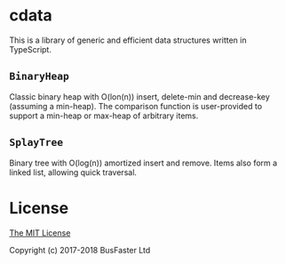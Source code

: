 cdata
=====

This is a library of generic and efficient data structures written in TypeScript.

`BinaryHeap`
------------

Classic binary heap with O(lon(n)) insert, delete-min and decrease-key
(assuming a min-heap). The comparison function is user-provided to support a
min-heap or max-heap of arbitrary items.

`SplayTree`
-----------

Binary tree with O(log(n)) amortized insert and remove. Items also form a linked list,
allowing quick traversal.

License
=======

[The MIT License](https://raw.githubusercontent.com/charto/cdata/master/LICENSE)

Copyright (c) 2017-2018 BusFaster Ltd
